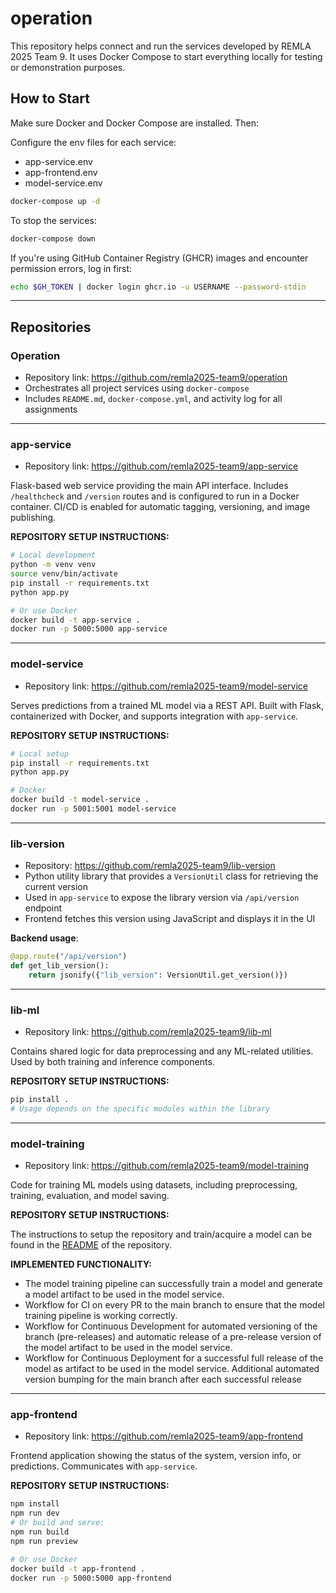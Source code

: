 # operation

This repository helps connect and run the services developed by REMLA 2025 Team 9. It uses Docker Compose to start everything locally for testing or demonstration purposes.

## How to Start

Make sure Docker and Docker Compose are installed. Then:

Configure the env files for each service:
* app-service.env
* app-frontend.env
* model-service.env

```bash
docker-compose up -d
```

To stop the services:

```bash
docker-compose down
```

If you're using GitHub Container Registry (GHCR) images and encounter permission errors, log in first:

```bash
echo $GH_TOKEN | docker login ghcr.io -u USERNAME --password-stdin
```

---

## Repositories

### Operation

- Repository link: https://github.com/remla2025-team9/operation  
- Orchestrates all project services using `docker-compose`  
- Includes `README.md`, `docker-compose.yml`, and activity log for all assignments  

---

### app-service

- Repository link: https://github.com/remla2025-team9/app-service  

Flask-based web service providing the main API interface. Includes `/healthcheck` and `/version`  routes and is configured to run in a Docker container. CI/CD is enabled for automatic tagging, versioning, and image publishing.

**REPOSITORY SETUP INSTRUCTIONS:**

```bash
# Local development
python -m venv venv
source venv/bin/activate
pip install -r requirements.txt
python app.py

# Or use Docker
docker build -t app-service .
docker run -p 5000:5000 app-service
```

---

### model-service

- Repository link: https://github.com/remla2025-team9/model-service  

Serves predictions from a trained ML model via a REST API. Built with Flask, containerized with Docker, and supports integration with `app-service`.

**REPOSITORY SETUP INSTRUCTIONS:**

```bash
# Local setup
pip install -r requirements.txt
python app.py

# Docker
docker build -t model-service .
docker run -p 5001:5001 model-service
```

---

### lib-version

- Repository: https://github.com/remla2025-team9/lib-version  
- Python utility library that provides a `VersionUtil` class for retrieving the current version  
- Used in `app-service` to expose the library version via `/api/version` endpoint  
- Frontend fetches this version using JavaScript and displays it in the UI

**Backend usage**:

```python
@app.route("/api/version")
def get_lib_version():
    return jsonify({"lib_version": VersionUtil.get_version()})
```

---

### lib-ml

- Repository link: https://github.com/remla2025-team9/lib-ml  

Contains shared logic for data preprocessing and any ML-related utilities. Used by both training and inference components.

**REPOSITORY SETUP INSTRUCTIONS:**

```bash
pip install .
# Usage depends on the specific modules within the library
```

---

### model-training

- Repository link: https://github.com/remla2025-team9/model-training  

Code for training ML models using datasets, including preprocessing, training, evaluation, and model saving.

**REPOSITORY SETUP INSTRUCTIONS:**

The instructions to setup the repository and train/acquire a model can be found in the [README](https://github.com/remla2025-team9/model-training/blob/a1/README.md) of the repository.

**IMPLEMENTED FUNCTIONALITY:**

- The model training pipeline can successfully train a model and generate a model artifact to be used in the model service.
- Workflow for CI on every PR to the main branch to ensure that the model training pipeline is working correctly.
- Workflow for Continuous Development for automated versioning of the branch (pre-releases) and automatic release of a pre-release version of the model artifact to be used in the model service.
- Workflow for Continuous Deployment for a successful full release of the model as artifact to be used in the model service. Additional automated version bumping for the main branch after each successful release

---

### app-frontend

- Repository link: https://github.com/remla2025-team9/app-frontend  

Frontend application showing the status of the system, version info, or predictions. Communicates with `app-service`.

**REPOSITORY SETUP INSTRUCTIONS:**

```bash
npm install
npm run dev
# Or build and serve:
npm run build
npm run preview

# Or use Docker
docker build -t app-frontend .
docker run -p 5000:5000 app-frontend
```
